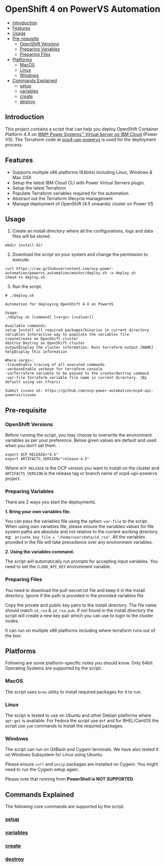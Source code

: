 # OpenShift 4 on PowerVS Automation

- [Introduction](#introduction)
- [Features](#features)
- [Usage](#usage)
- [Pre-requisite](#pre-requisite)
  - [OpenShift Versions](#openShift-versions)
  - [Preparing Variables](#preparing-variables)
  - [Preparing Files](#preparing-files)
- [Platforms](#usage)
  - [MacOS](#macos)
  - [Linux](#linux)
  - [Windows](#windows)
- [Commands Explained](#commands-explained)
  - [setup](#setup)
  - [variables](#variables)
  - [create](#create)
  - [destroy](#destroy)

## Introduction

This project contains a script that can help you deploy OpenShift Container Platform 4.X on [IBM® Power Systems™ Virtual Server on IBM Cloud](https://www.ibm.com/cloud/power-virtual-server) (Power VS). The Terraform code at [ocp4-upi-powervs](https://github.com/ocp-power-automation/ocp4-upi-powervs/) is used for the deployment process.

## Features

* Supports multiple x86 platforms (64bits) including Linux, Windows & Mac OSX
* Setup the latest IBM Cloud CLI with Power Virtual Servers plugin.
* Setup the latest Terraform
* Populate Terraform variables required for the automation
* Abstract out the Terraform lifecycle management
* Manage deployment of OpenShift (4.5 onwards) cluster on Power VS

## Usage

1. Create an install directory where all the configurations, logs and data files will be stored.
```
mkdir install-dir
```
2. Download the script on your system and change the permission to execute.
```
curl https://raw.githubusercontent.com/ocp-power-automation/powervs_automation/master/deploy.sh -o deploy.sh
chmod +x deploy.sh
```
3. Run the script.
```
# ./deploy.sh

Automation for deploying OpenShift 4.X on PowerVS

Usage:
./deploy.sh [command] [<args> [<value>]]

Available commands:
setup Install all required packages/binaries in current directory
variables Interactive way to populate the variables file
createCreate an OpenShift cluster
destroy Destroy an OpenShift cluster
outputDisplay the cluster information. Runs terraform output [NAME]
helpDisplay this information

Where <args>:
-traceEnable tracing of all executed commands
-verboseEnable verbose for terraform console
-varTerraform variable to be passed to the create/destroy command
-var-file Terraform variable file name in current directory. (By default using var.tfvars)

Submit issues at: https://github.com/ocp-power-automation/ocp4-upi-powervs/issues

```

## Pre-requisite

### OpenShift Versions
Before running the script, you may choose to overwrite the environment variables as per your preference. Below given values are default and used when you don’t set them.
```
export OCP_RELEASE="4.5"
export ARTIFACTS_VERSION="release-4.5"
```

Where `OCP_RELEASE` is the OCP version you want to install on the cluster and `ARTIFACTS_VERSION` is the release tag or branch name of ocp4-upi-powervs project.

### Preparing Variables

There are 2 ways you start the deployments.

**1. Bring your own variables file.**

You can pass the variables file using the option`-var-file` to the script. When using own variables file, please ensure the variables values for file system paths are absolute and not relative to the current working directory eg: ` private_key_file = "/home/user/data/id_rsa"`. All the variables provided in the file will take precedence over any environment variables.


**2. Using the variables command.**

The script will automatically run prompts for accepting input variables. You need to set the `CLOUD_API_KEY` environment variable.

### Preparing Files

You need to download the pull-secret.txt file and keep it in the install directory. Ignore if the path is provided in the provided variables file.

Copy the private and public key pairs to the install directory. The file name should match `id_rsa` & `id_rsa.pub`. If not found in the install directory the script will create a new key pair which you can use to login to the cluster nodes.


It can run on multiple x86 platforms including where terraform runs out of the box:


## Platforms

Following are some platform-specific notes you should know. Only 64bit Operating Systems are supported by the script.

### MacOS
The script uses `brew` utility to install required packages for it to run.

### Linux
The script is tested to use on Ubuntu and other Debian platforms where `apt-get` is available.
For Fedora the script use `dnf` and for RHEL/CentOS the script use `yum` commands to install the required packages.

### Windows

The script can run on GitBash and Cygwin terminals. We have also tested it on Windows Subsystem for Linux using Ubuntu.

Please ensure `curl` and `unzip` packages are installed on Cygwin. You might need to run the Cygwin setup again.

Please note that running from **PowerShell is NOT SUPPORTED**.


## Commands Explained

The following core commands are supported by the script.
### [setup](docs/setup.md)
### [variables](docs/variables.md)
### [create](docs/create.md)
### [destroy](docs/destroy.md)

